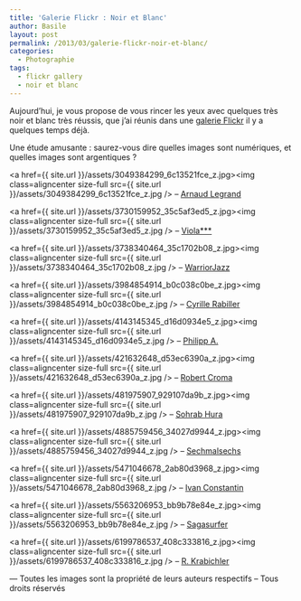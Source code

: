 ```yaml
---
title: 'Galerie Flickr : Noir et Blanc'
author: Basile
layout: post
permalink: /2013/03/galerie-flickr-noir-et-blanc/
categories:
  - Photographie
tags:
  - flickr gallery
  - noir et blanc
---
```

Aujourd&#8217;hui, je vous propose de vous rincer les yeux avec quelques très noir et blanc très réussis, que j&#8217;ai réunis dans une [galerie Flickr][1] il y a quelques temps déjà.

Une étude amusante : saurez-vous dire quelles images sont numériques, et quelles images sont argentiques ?

<a href={{ site.url }}/assets/3049384299\_6c13521fce\_z.jpg><img class=aligncenter size-full src={{ site.url }}/assets/3049384299\_6c13521fce\_z.jpg /></a>
&#8211; [Arnaud Legrand][2]

<a href={{ site.url }}/assets/3730159952\_35c5af3ed5\_z.jpg><img class=aligncenter size-full src={{ site.url }}/assets/3730159952\_35c5af3ed5\_z.jpg /></a>
&#8211; [Viola\***][3]

<a href={{ site.url }}/assets/3738340464\_35c1702b08\_z.jpg><img class=aligncenter size-full src={{ site.url }}/assets/3738340464\_35c1702b08\_z.jpg /></a>
&#8211; [WarriorJazz][4]

<a href={{ site.url }}/assets/3984854914\_b0c038c0be\_z.jpg><img class=aligncenter size-full src={{ site.url }}/assets/3984854914\_b0c038c0be\_z.jpg /></a>
&#8211; [Cyrille Rabiller][5]

<a href={{ site.url }}/assets/4143145345\_d16d0934e5\_z.jpg><img class=aligncenter size-full src={{ site.url }}/assets/4143145345\_d16d0934e5\_z.jpg /></a>
&#8211; [Philipp A.][6]

<a href={{ site.url }}/assets/421632648\_d53ec6390a\_z.jpg><img class=aligncenter size-full src={{ site.url }}/assets/421632648\_d53ec6390a\_z.jpg /></a>
&#8211; [Robert Croma][7]

<a href={{ site.url }}/assets/481975907\_929107da9b\_z.jpg><img class=aligncenter size-full src={{ site.url }}/assets/481975907\_929107da9b\_z.jpg /></a>
&#8211; [Sohrab Hura][8]

<a href={{ site.url }}/assets/4885759456\_34027d9944\_z.jpg><img class=aligncenter size-full src={{ site.url }}/assets/4885759456\_34027d9944\_z.jpg /></a>
&#8211; [Sechmalsechs][9]

<a href={{ site.url }}/assets/5471046678\_2ab80d3968\_z.jpg><img class=aligncenter size-full src={{ site.url }}/assets/5471046678\_2ab80d3968\_z.jpg /></a>
&#8211; [Ivan Constantin][10]

<a href={{ site.url }}/assets/5563206953\_bb9b78e84e\_z.jpg><img class=aligncenter size-full src={{ site.url }}/assets/5563206953\_bb9b78e84e\_z.jpg /></a>
&#8211; [Sagasurfer][11]

<a href={{ site.url }}/assets/6199786537\_408c333816\_z.jpg><img class=aligncenter size-full src={{ site.url }}/assets/6199786537\_408c333816\_z.jpg /></a>
&#8211; [R. Krabichler][12]

&#8212;
Toutes les images sont la propriété de leurs auteurs respectifs &#8211; Tous droits réservés

<div class="wp_plus_one_button" style="margin: 0 8px 8px 0; float:left; ">
  <g:plusone count="false" href="http://blog.basilesimon.fr/2013/03/galerie-flickr-noir-et-blanc/" callback="wp_plus_one_handler"></g:plusone>
</div>

 [1]: http://www.flickr.com/photos/biloubuntu/galleries/72157627862366854/
 [2]: http://www.flickr.com/photos/arnaudlegrand/
 [3]: http://www.flickr.com/photos/viola_lorenza/
 [4]: http://www.flickr.com/photos/warriorjazz/
 [5]: http://www.flickr.com/photos/cyrillerabiller/
 [6]: http://www.flickr.com/photos/philal/
 [7]: http://www.flickr.com/photos/croma/
 [8]: http://www.flickr.com/photos/7889576@N05/
 [9]: http://www.flickr.com/photos/sechsmalsechscom/
 [10]: http://www.flickr.com/photos/ivan70s/
 [11]: http://www.flickr.com/photos/94084884@N00/
 [12]: http://www.flickr.com/photos/kravenue/
